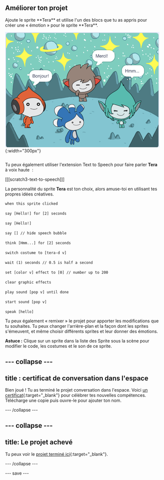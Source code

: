 ## Améliorer ton projet

<div style="display: flex; flex-wrap: wrap">
<div style="flex-basis: 200px; flex-grow: 1; margin-right: 15px;">
Ajoute le sprite **Tera** et utilise l'un des blocs que tu as appris pour créer une « émotion » pour le sprite **Tera**.
</div>
<div>

![Le sprite Tera sur la scène.](images/tera-step.png){:width="300px"}

</div>
</div>

Tu peux également utiliser l'extension Text to Speech pour faire parler **Tera** à voix haute  :

[[[scratch3-text-to-speech]]]

La personnalité du sprite **Tera** est ton choix, alors amuse-toi en utilisant tes propres idées créatives.

```blocks3
when this sprite clicked

say [Hello!] for [2] seconds

say [Hello!]

say [] // hide speech bubble

think [Hmm...] for [2] seconds

switch costume to [tera-d v]

wait (1) seconds // 0.5 is half a second

set [color v] effect to [0] // number up to 200

clear graphic effects

play sound [pop v] until done

start sound [pop v]

speak [hello]
```

Tu peux également « remixer » le projet pour apporter les modifications que tu souhaites. Tu peux changer l'arrière-plan et la façon dont les sprites s'émeuvent, et même choisir différents sprites et leur donner des émotions.

**Astuce :** Clique sur un sprite dans la liste des Sprite sous la scène pour modifier le code, les costumes et le son de ce sprite.

--- collapse ---
---
title : certificat de conversation dans l'espace
---

Bien joué ! Tu as terminé le projet conversation dans l'espace. Voici [un certificat](https://drive.google.com/file/d/18xx4uNIyRSty_2ujHkGDzGwTgfSGC1AF/view?usp=sharing){:target="_blank"} pour célébrer tes nouvelles compétences. Télécharge une copie puis ouvre-le pour ajouter ton nom.

--- /collapse ---

--- collapse ---
---
title: Le projet achevé
---

Tu peux voir le [projet terminé ici](https://scratch.mit.edu/projects/485673032/){:target="_blank"}.

--- /collapse ---

--- save ---
